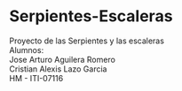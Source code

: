 # Serpientes-Escaleras
Proyecto de las Serpientes y las escaleras <br>
Alumnos: <br>
Jose Arturo Aguilera Romero <br>
Cristian Alexis Lazo Garcia <br>
HM - ITI-07116
